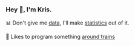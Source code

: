 ### Hey 👋, I'm Kris.

📊 Don't give me [data](https://github.com/MrKrisKrisu/Public-transport-tracking-data), I'll make [statistics](https://github.com/MrKrisKrisu/KStats) out of it.

🚂 Likes to program something [around trains](https://github.com/Traewelling/traewelling)

